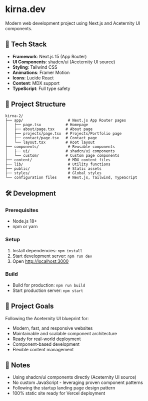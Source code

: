 # kirna.dev

Modern web development project using Next.js and Aceternity UI components.

## 🚀 Tech Stack

- **Framework**: Next.js 15 (App Router)
- **UI Components**: shadcn/ui (Aceternity UI source)
- **Styling**: Tailwind CSS
- **Animations**: Framer Motion
- **Icons**: Lucide React
- **Content**: MDX support
- **TypeScript**: Full type safety

## 📁 Project Structure

```
kirna-2/
├── app/                    # Next.js App Router pages
│   ├── page.tsx           # Homepage
│   ├── about/page.tsx     # About page
│   ├── projects/page.tsx  # Projects/Portfolio page
│   ├── contact/page.tsx   # Contact page
│   └── layout.tsx         # Root layout
├── components/             # Reusable components
│   ├── ui/                # shadcn/ui components
│   └── custom/            # Custom page components
├── content/                # MDX content files
├── lib/                    # Utility functions
├── public/                 # Static assets
├── styles/                 # Global styles
└── configuration files     # Next.js, Tailwind, TypeScript
```

## 🛠️ Development

### Prerequisites
- Node.js 18+ 
- npm or yarn

### Setup
1. Install dependencies: `npm install`
2. Start development server: `npm run dev`
3. Open [http://localhost:3000](http://localhost:3000)

### Build
- Build for production: `npm run build`
- Start production server: `npm start`

## 🎯 Project Goals

Following the Aceternity UI blueprint for:
- Modern, fast, and responsive websites
- Maintainable and scalable component architecture
- Ready for real-world deployment
- Component-based development
- Flexible content management

## 📝 Notes

- Using shadcn/ui components directly (Aceternity UI source)
- No custom JavaScript - leveraging proven component patterns
- Following the startup landing page design pattern
- 100% static site ready for Vercel deployment
